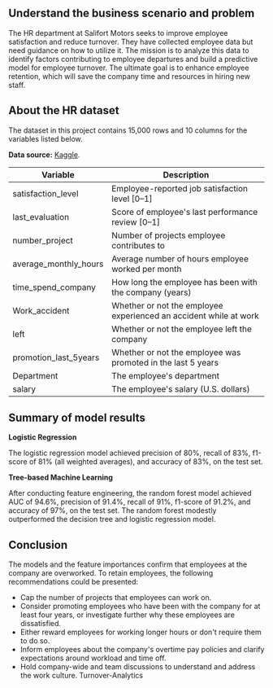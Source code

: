 ## Understand the business scenario and problem

The HR department at Salifort Motors seeks to improve employee satisfaction and reduce turnover. They have collected employee data but need guidance on how to utilize it. The mission is to analyze this data to identify factors contributing to employee departures and build a predictive model for employee turnover. The ultimate goal is to enhance employee retention, which will save the company time and resources in hiring new staff.

## About the HR dataset

The dataset in this project contains 15,000 rows and 10 columns for the variables listed below. 

**Data source:** [Kaggle](https://www.kaggle.com/datasets/mfaisalqureshi/hr-analytics-and-job-prediction?select=HR_comma_sep.csv).

Variable  |Description |
-----|-----|
satisfaction_level|Employee-reported job satisfaction level [0&ndash;1]|
last_evaluation|Score of employee's last performance review [0&ndash;1]|
number_project|Number of projects employee contributes to|
average_monthly_hours|Average number of hours employee worked per month|
time_spend_company|How long the employee has been with the company (years)
Work_accident|Whether or not the employee experienced an accident while at work
left|Whether or not the employee left the company
promotion_last_5years|Whether or not the employee was promoted in the last 5 years
Department|The employee's department
salary|The employee's salary (U.S. dollars)


## Summary of model results

**Logistic Regression**

The logistic regression model achieved precision of 80%, recall of 83%, f1-score of 81% (all weighted averages), and accuracy of 83%, on the test set.

**Tree-based Machine Learning**

After conducting feature engineering, the random forest model achieved AUC of 94.6%, precision of 91.4%, recall of 91%, f1-score of 91.2%, and accuracy of 97%, on the test set. The random forest modestly outperformed the decision tree and logistic regression model.	


## Conclusion
The models and the feature importances confirm that employees at the company are overworked.
To retain employees, the following recommendations could be presented:
- Cap the number of projects that employees can work on.
- Consider promoting employees who have been with the company for at least four years, or investigate further why these employees are dissatisfied.
- Either reward employees for working longer hours or don't require them to do so.
- Inform employees about the company's overtime pay policies and clarify expectations around workload and time off.
- Hold company-wide and team discussions to understand and address the work culture. Turnover-Analytics
